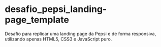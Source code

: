 # desafio_pepsi_landing-page_template
Desafio para replicar uma landing page da Pepsi e de forma responsiva, utilizando apenas HTML5, CSS3 e JavaScript puro.
